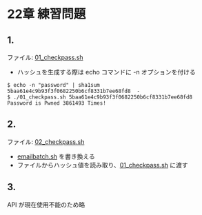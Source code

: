 # 22章 練習問題

## 1.

ファイル: [01_checkpass.sh](https://github.com/koi-7/cybersecurity_ops_with_bash/blob/master/chapter22/01_checkpass.sh)

- ハッシュを生成する際は echo コマンドに -n オプションを付ける

```
$ echo -n "password" | sha1sum
5baa61e4c9b93f3f0682250b6cf8331b7ee68fd8  -
$ ./01_checkpass.sh 5baa61e4c9b93f3f0682250b6cf8331b7ee68fd8
Password is Pwned 3861493 Times!
```

## 2.

ファイル: [02_checkpass.sh](https://github.com/koi-7/cybersecurity_ops_with_bash/blob/master/chapter22/02_checkpass.sh)

- [emailbatch.sh](https://github.com/koi-7/cybersecurity_ops_with_bash/blob/master/chapter22/emailbatch.sh) を書き換える
- ファイルからハッシュ値を読み取り、[01_checkpass.sh](https://github.com/koi-7/cybersecurity_ops_with_bash/blob/master/chapter22/01_checkpass.sh) に渡す

## 3.

API が現在使用不能のため略
